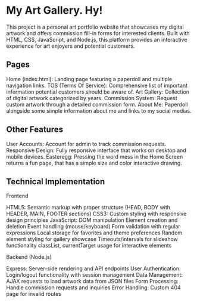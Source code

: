 # My Art Gallery. Hy!
This project is a personal art portfolio website that showcases my digital artwork and offers commission fill-in forms for interested clients. Built with HTML, CSS, JavaScript, and Node.js, this platform provides an interactive experience for art enjoyers and potential customers.

## Pages
Home (index.html): Landing page featuring a paperdoll and multiple navigation links.
TOS (Terms Of Service): Comprehensive list of important information potential customers should be aware of.
Art Gallery: Collection of digital artwork categorized by years.
Commission System: Request custom artwork through a detailed commission form.
About Me: Paperdoll alongside some simple information about me and links to my social medias.

## Other Features
User Accounts: Account for admin to track commission requests.
Responsive Design: Fully responsive interface that works on desktop and mobile devices.
Easteregg: Pressing the word mess in the Home Screen returns a fun page, that has a simple size and color interactive drawing.


## Technical Implementation
Frontend

HTML5: Semantic markup with proper structure (HEAD, BODY with HEADER, MAIN, FOOTER sections)
CSS3: Custom styling with responsive design principles
JavaScript:
DOM manipulation
Element creation and deletion
Event handling (mouse/keyboard)
Form validation with regular expressions
Local storage for favorites and theme preferences
Random element styling for gallery showcase
Timeouts/intervals for slideshow functionality
classList, currentTarget usage for interactive elements



Backend (Node.js)

Express: Server-side rendering and API endpoints
User Authentication: Login/logout functionality with session management
Data Management: AJAX requests to load artwork data from JSON files
Form Processing: Handle commission requests and inquiries
Error Handling: Custom 404 page for invalid routes


